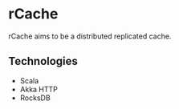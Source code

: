 # rCache

rCache aims to be a distributed replicated cache.

## Technologies
 - Scala
 - Akka HTTP
 - RocksDB